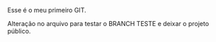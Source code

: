 Esse é o meu primeiro GIT.

Alteração no arquivo para testar o BRANCH TESTE e deixar o projeto público.